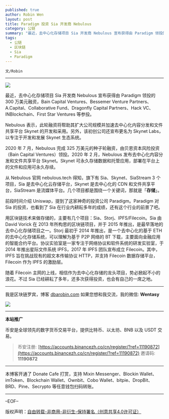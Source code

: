 ```yaml
---
published: true
author: Robin Wen
layout: post
title: Paradigm 投资 Sia 开发商 Nebulous
category: 公链
summary: "最近，去中心化存储项目 Sia 开发商 Nebulous 宣布获得由 Paradigm 领投的 300 万美元融资，Bain Capital Ventures、Bessemer Venture Partners、A.Capital、Collaborative Fund、Dragonfly Capital Partners、Hack VC、INBlockchain、First Star Ventures 等参投。随着 Filecoin 主网的上线，相信作为去中心化存粗的龙头项目，势必掀起不小的浪花。不过 Sia 已经耕耘了多年，还多次获得投资，也会有自己的一席之地。"
tags:
  - 公链
  - 区块链
  - Sia
  - Paradigm
---
```


`文/Robin`

***

![](https://cdn.dbarobin.com/y8xdgkv.png)

最近，去中心化存储项目 Sia 开发商 Nebulous 宣布获得由 Paradigm 领投的 300 万美元融资，Bain Capital Ventures、Bessemer Venture Partners、A.Capital、Collaborative Fund、Dragonfly Capital Partners、Hack VC、INBlockchain、First Star Ventures 等参投。

Nebulous 表示，此轮融资将帮助其扩大公司规模并加速去中心化内容分发和文件共享平台 Skynet 的开发和采用。另外，该初创公司还宣布更名为 Skynet Labs，以专注于开发和发展 Skynet 生态系统。

2020 年 7 月，Nebulous 完成 325 万美元的种子轮融资，由贝恩资本风险投资（Bain Capital Ventures）领投。2020 年 2 月，Nebulous 发布去中心化内容分发和文件共享平台 Skynet。Skynet 可永久存储数据和托管应用，部署在平台上的文件和应用可永久存续。

从 Nebulous 官网 nebulous.tech 得知，旗下有 Sia、Skynet、SiaStream 3 个项目，Sia 是去中心化云存储平台，Skynet 是去中心化的 CDN 和文件共享平台，SiaStream 是流媒体平台。几个项目都是围绕一个关键词，那就是「**存储**」。

前段时间介绍 Uniswap，提到了这家神奇的投资公司 Paradigm。Paradigm 对 Sia 的投资，也看到了 Sia 在行业内耕耘多年的成绩，还有这个行业的前景了吧。

用区块链技术来做存储的，主要有几个项目：Sia、Storj、IPFS/Filecoin。Sia 由 David Vorick 在 2013 年所构思的区块链项目，并于 2015 年推出，是最早落地的去中心化存储项目之一。Storj 最初于 2014 年推出，是一个去中心化的基于 ETH 的去中心化存储系统，可以理解为基于 P2P 网络的 BT 下载，主要面向金融应用的智能合约平台。协议实验室是一家专注于网络协议和软件系统的研发实验室，于 2014 年推出星际文件系统 IPFS，2017 年 IPFS 团队宣布成立 Filecoin。其中，IPFS 旨在挑战现有的超文本传输协议 HTTP，并支持 Filecoin 数据存储平台，Filecoin 作为 IPFS 的激励层。

随着 Filecoin 主网的上线，相信作为去中心化存储的龙头项目，势必掀起不小的浪花。不过 Sia 已经耕耘了多年，还多次获得投资，也会有自己的一席之地。

***

我是区块链罗宾，博客 [dbarobin.com](https://dbarobin.com/)
如果您想和我交流，我的微信: **Wentasy**

![](https://cdn.dbarobin.com/v4yywe2.png)

***

**本站推广**

币安是全球领先的数字货币交易平台，提供比特币、以太坊、BNB 以及 USDT 交易。

> 币安注册: [https://accounts.binancezh.co/cn/register/?ref=11190872](https://accounts.binancezh.co/cn/register/?ref=11190872)
> 邀请码: **11190872**

***

本博客开通了 Donate Cafe 打赏，支持 Mixin Messenger、Blockin Wallet、imToken、Blockchain Wallet、Ownbit、Cobo Wallet、bitpie、DropBit、BRD、Pine、Secrypto 等任意钱包扫码转账。

<center>
    <div class="--donate-button"
         data-button-id="f8b9df0d-af9a-460d-8258-d3f435445075"
    ></div>
</center>

***

–EOF–

版权声明：[自由转载-非商用-非衍生-保持署名（创意共享4.0许可证）](http://creativecommons.org/licenses/by-nc-nd/4.0/deed.zh)